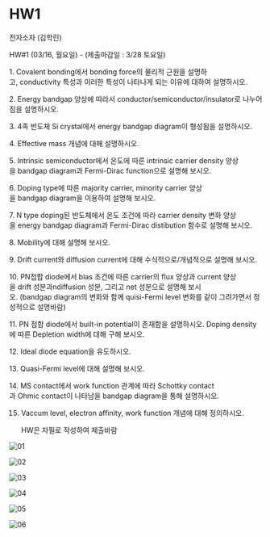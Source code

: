 # HW1

전자소자 (김학린)

HW#1 (03/16, 월요일) - (제출마감일 : 3/28 토요일)

1. Covalent bonding에서 bonding force의 물리적 근원을 설명하고, conductivity 특성과 이러한 특성이 나타나게 되는 이유에 대하여 설명하시오.

2. Energy bandgap 양상에 따라서 conductor/semiconductor/insulator로 나누어짐을 설명하시오.

3. 4족 반도체 Si crystal에서 energy bandgap diagram이 형성됨을 설명하시오.

4. Effective mass 개념에 대해 설명하시오.

5. Intrinsic semiconductor에서 온도에 따른 intrinsic carrier density 양상을 bandgap diagram과 Fermi-Dirac function으로 설명해 보시오.

6. Doping type에 따른 majority carrier, minority carrier 양상을 bandgap diagram을 이용하여 설명해 보시오.

7. N type doping된 반도체에서 온도 조건에 따라 carrier density 변화 양상을 energy bandgap diagram과 Fermi-Dirac distibution 함수로 설명해 보시오.

8. Mobility에 대해 설명해 보시오.

9. Drift current와 diffusion current에 대해 수식적으로/개념적으로 설명해 보시오.

10. PN접합 diode에서 bias 조건에 따른 carrier의 flux 양상과 current 양상을 drift 성분과ndiffusion 성분, 그리고 net 성분으로 설명해 보시오. (bandgap diagram의 변화와 함께 quisi-Fermi level 변화를 같이 그려가면서 정성적으로 설명바람)

11. PN 접합 diode에서 built-in potential이 존재함을 설명하시오. Doping density에 따른 Depletion width에 대해 구해 보시오.

12. Ideal diode equation을 유도하시오.

13. Quasi-Fermi level에 대해 설명해 보시오.

14. MS contact에서 work function 관계에 따라 Schottky contact과 Ohmic contact이 나타남을 bandgap diagram을 통해 설명하시오.

15. Vaccum level, electron affinity, work function 개념에 대해 정의하시오.

    HW은 자필로 작성하여 제출바람

![01](images/HW1/image1.jpg)

![02](images/HW1/image2.jpg)

![03](images/HW1/image3.jpg)

![04](images/HW1/image4.jpg)

![05](images/HW1/image5.jpg)

![06](images/HW1/image6.jpg)